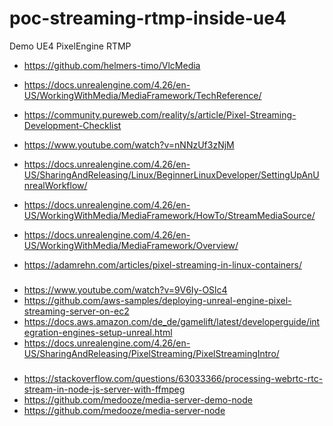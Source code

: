# poc-streaming-rtmp-inside-ue4
Demo UE4 PixelEngine RTMP 


- https://github.com/helmers-timo/VlcMedia
- https://docs.unrealengine.com/4.26/en-US/WorkingWithMedia/MediaFramework/TechReference/
- https://community.pureweb.com/reality/s/article/Pixel-Streaming-Development-Checklist
- https://www.youtube.com/watch?v=nNNzUf3zNjM

- https://docs.unrealengine.com/4.26/en-US/SharingAndReleasing/Linux/BeginnerLinuxDeveloper/SettingUpAnUnrealWorkflow/
- https://docs.unrealengine.com/4.26/en-US/WorkingWithMedia/MediaFramework/HowTo/StreamMediaSource/
- https://docs.unrealengine.com/4.26/en-US/WorkingWithMedia/MediaFramework/Overview/

- https://adamrehn.com/articles/pixel-streaming-in-linux-containers/


###
- https://www.youtube.com/watch?v=9V6Iy-OSlc4
- https://github.com/aws-samples/deploying-unreal-engine-pixel-streaming-server-on-ec2
- https://docs.aws.amazon.com/de_de/gamelift/latest/developerguide/integration-engines-setup-unreal.html
- https://docs.unrealengine.com/4.26/en-US/SharingAndReleasing/PixelStreaming/PixelStreamingIntro/



###
- https://stackoverflow.com/questions/63033366/processing-webrtc-rtc-stream-in-node-js-server-with-ffmpeg
- https://github.com/medooze/media-server-demo-node
- https://github.com/medooze/media-server-node
